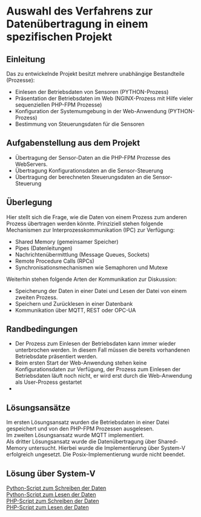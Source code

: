 # Auswahl des Verfahrens zur Datenübertragung in einem spezifischen Projekt

## Einleitung
Das zu entwickelnde Projekt besitzt mehrere unabhängige Bestandteile (Prozesse):
* Einlesen der Betriebsdaten von Sensoren (PYTHON-Prozess)
* Präsentation der Betriebsdaten im Web (NGINX-Prozess mit Hilfe vieler sequenziellen PHP-FPM Prozesse)
* Konfiguration der Systemumgebung in der Web-Anwendung (PYTHON-Prozess)
* Bestimmung von Steuerungsdaten für die Sensoren

## Aufgabenstellung aus dem Projekt
* Übertragung der Sensor-Daten an die PHP-FPM Prozesse des WebServers.
* Übertragung Konfigurationsdaten an die Sensor-Steuerung
* Übertragung der berechneten Steuerungsdaten an die Sensor-Steuerung

## Überlegung
Hier stellt sich die Frage, wie die Daten von einem Prozess zum anderen Prozess übertragen werden könnte. Prinziziell stehen folgende Mechanismen zur Interprozesskommunikation (IPC) zur Verfügung:
* Shared Memory (gemeinsamer Speicher)
* Pipes (Datenleitungen)
* Nachrichtenübermittlung (Message Queues, Sockets)
* Remote Procedure Calls (RPCs)
* Synchronisationsmechanismen wie Semaphoren und Mutexe

Weiterhin stehen folgende Arten der Kommunikation zur Diskussion:
* Speicherung der Daten in einer Datei und Lesen der Datei von einem zweiten Prozess.
* Speichern und Zurücklesen in einer Datenbank
* Kommunikation über MQTT, REST oder OPC-UA

## Randbedingungen
* Der Prozess zum Einlesen der Betriebsdaten kann immer wieder unterbrochen werden. In diesem Fall müssen die bereits vorhandenen Betriebsdate präsentiert werden.
* Beim ersten Start der Web-Anwendung stehen keine Konfigurationsdaten zur Verfügung, der Prozess zum Einlesen der Betriebsdaten läuft noch nicht, er wird erst durch die Web-Anwendung als User-Prozess gestartet
* 

## Lösungsansätze
Im ersten Lösungsansatz wurden die Betriebsdaten in einer Datei gespeichert und von den PHP-FPM Prozessen ausgelesen.  
Im zweiten Lösungsansatz wurde MQTT implementiert.  
Als dritter Lösungsansatz wurde die Datenübertragung über Shared-Memory untersucht. Hierbei wurde die Implementierung über System-V erfolgreich ungesetzt. Die Posix-Implementierung wurde nicht beendet.

## Lösung über System-V
[Python-Script zum Schreiben der Daten](./sysV_out.py)  
[Python-Script zum Lesen der Daten](./sysV_in.py)  
[PHP-Script zum Schreiben der Daten](./sysV_out.php)  
[PHP-Script zum Lesen der Daten](./sysV_in.php)  
